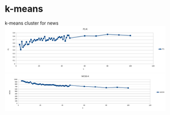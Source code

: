 # k-means
k-means cluster for news
![image](https://github.com/xylophone234/k-means/raw/master/F1-K.png)
![image](https://github.com/xylophone234/k-means/raw/master/WCSS-K.png)
